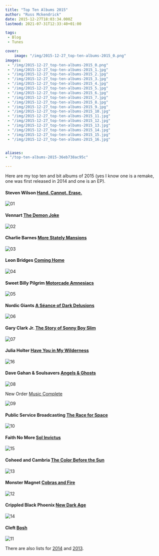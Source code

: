 ```yaml
---
title: "Top Ten Albums 2015"
author: "Russ Mckendrick"
date: 2015-12-27T18:03:34.000Z
lastmod: 2021-07-31T12:33:40+01:00

tags:
 - Blog
 - Tunes

cover:
    image: "/img/2015-12-27_top-ten-albums-2015_0.png" 
images:
 - "/img/2015-12-27_top-ten-albums-2015_0.png"
 - "/img/2015-12-27_top-ten-albums-2015_1.jpg"
 - "/img/2015-12-27_top-ten-albums-2015_2.jpg"
 - "/img/2015-12-27_top-ten-albums-2015_3.jpg"
 - "/img/2015-12-27_top-ten-albums-2015_4.jpg"
 - "/img/2015-12-27_top-ten-albums-2015_5.jpg"
 - "/img/2015-12-27_top-ten-albums-2015_6.jpg"
 - "/img/2015-12-27_top-ten-albums-2015_7.jpg"
 - "/img/2015-12-27_top-ten-albums-2015_8.jpg"
 - "/img/2015-12-27_top-ten-albums-2015_9.jpg"
 - "/img/2015-12-27_top-ten-albums-2015_10.jpg"
 - "/img/2015-12-27_top-ten-albums-2015_11.jpg"
 - "/img/2015-12-27_top-ten-albums-2015_12.jpg"
 - "/img/2015-12-27_top-ten-albums-2015_13.jpg"
 - "/img/2015-12-27_top-ten-albums-2015_14.jpg"
 - "/img/2015-12-27_top-ten-albums-2015_15.jpg"
 - "/img/2015-12-27_top-ten-albums-2015_16.jpg"


aliases:
- "/top-ten-albums-2015-36eb738ac95c"

---
```


Here are my top ten and bit albums of 2015 (yes I know one is a remake, one was first released in 2014 and one is an EP).

#### Steven Wilson [Hand. Cannot. Erase.](https://www.youtube.com/watch?v=m6m6MuzPE9I)

![01](/img/2015-12-27_top-ten-albums-2015_1.jpg)

#### Vennart [The Demon Joke](https://open.spotify.com/album/6C4N3XgTqXo64E5tUIDoYc)

![02](/img/2015-12-27_top-ten-albums-2015_2.jpg)

#### Charlie Barnes [More Stately Mansions](https://open.spotify.com/album/6wT7kUv7U5MY5w70Gnm1Ht)

![03](/img/2015-12-27_top-ten-albums-2015_3.jpg)

#### Leon Bridges [Coming Home](https://open.spotify.com/album/4svLfrPPk2npPVuI4kXPYg)

![04](/img/2015-12-27_top-ten-albums-2015_4.jpg)

#### Sweet Billy Pilgrim [Motorcade Amnesiacs](https://open.spotify.com/album/6eMwRuMmPAJ33Dz9HtT8RN)

![05](/img/2015-12-27_top-ten-albums-2015_5.jpg)

#### Nordic Giants [A Séance of Dark Delusions](https://open.spotify.com/album/6KPpPpfyajb13yUcLTPTFF)

![06](/img/2015-12-27_top-ten-albums-2015_6.jpg)

#### Gary Clark Jr. [The Story of Sonny Boy Slim](https://open.spotify.com/album/5gRwx5vpeXUA75GmuqwByn)

![07](/img/2015-12-27_top-ten-albums-2015_7.jpg)

#### Julia Holter [Have You in My Wilderness](https://open.spotify.com/album/1kVTV6AoeMjAOMOJyVfYOl)

![16](/img/2015-12-27_top-ten-albums-2015_8.jpg)

#### Dave Gahan & Soulsavers [Angels & Ghosts](https://open.spotify.com/album/6ktDFJ9gHrd4Y5oScUHxtx)

![08](/img/2015-12-27_top-ten-albums-2015_9.jpg)

New Order [Music Complete](https://open.spotify.com/album/3c1pvSBGoHSbtiKWGCSTcp)

![09](/img/2015-12-27_top-ten-albums-2015_10.jpg)

#### Public Service Broadcasting [The Race for Space](https://open.spotify.com/album/65KwtzkJXw7oT819NFWmEP)

![10](/img/2015-12-27_top-ten-albums-2015_11.jpg)

#### Faith No More [Sol Invictus](https://open.spotify.com/album/0pmOoQ16XaMwNeSxXAN7q1)

![15](/img/2015-12-27_top-ten-albums-2015_12.jpg)

#### Coheed and Cambria [The Color Before the Sun](https://open.spotify.com/album/6ewn6Mp7uBHuncFbdEvlGe)

![13](/img/2015-12-27_top-ten-albums-2015_13.jpg)

#### Monster Magnet [Cobras and Fire](https://open.spotify.com/album/19XNtx6FMO86fdyvaXYa7Y)

![12](/img/2015-12-27_top-ten-albums-2015_14.jpg)

#### Crippled Black Phoenix [New Dark Age](https://open.spotify.com/album/29Liv2s3JtqOQHzCdi9pPM)

![14](/img/2015-12-27_top-ten-albums-2015_15.jpg)

#### Cleft [Bosh](https://open.spotify.com/album/3KA3IglCQQMT9xDG8oNkAr)

![11](/img/2015-12-27_top-ten-albums-2015_16.jpg)

There are also lists for [2014](https://media-glass.es/2014/12/03/2014s-top-20-albums/) and [2013](https://media-glass.es/2013/12/08/top-10-2013/).
